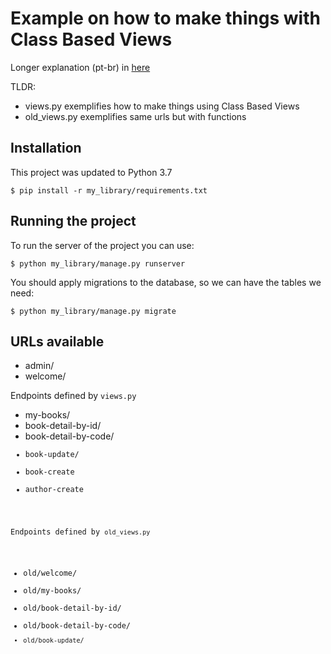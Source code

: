 # Example on how to make things with Class Based Views

Longer explanation (pt-br) in [here](https://medium.com/@leportella/class-based-views-no-django-d76b01ed644e)

TLDR:
  * views.py exemplifies how to make things using Class Based Views
  * old_views.py exemplifies same urls but with functions



## Installation

This project was updated to Python 3.7


```
$ pip install -r my_library/requirements.txt
```


## Running the project

To run the server of the project you can use:

```
$ python my_library/manage.py runserver
```

You should apply migrations to the database, so we can have the tables we need:

```
$ python my_library/manage.py migrate
```


## URLs available


* admin/
* welcome/

Endpoints defined by `views.py`
* my-books/
* book-detail-by-id/<id>
* book-detail-by-code/<code>
* book-update/<pk>
* book-create
* author-create

Endpoints defined by `old_views.py`
* old/welcome/
* old/my-books/
* old/book-detail-by-id/<pk>
* old/book-detail-by-code/<code>
* old/book-update/<pk>


